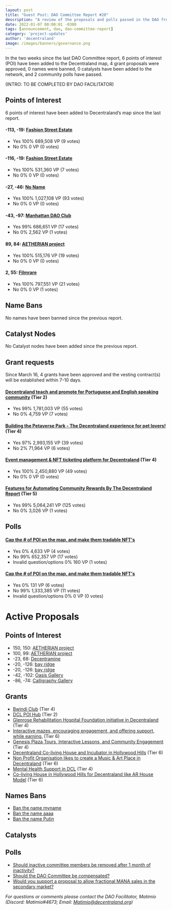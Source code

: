 ```yaml
---
layout: post
title: "Guest Post: DAO Committee Report #20"
description: "A review of the proposals and polls passed in the DAO from March 16 through March 31".
date: 2022-01-07 00:00:01 -0300
tags: [announcement, dao, dao-committee-report]
category: 'project-updates'
author: 'decentraland'
image: /images/banners/governance.png
---
```


In the two weeks since the last DAO Committee report, 6 points of interest (POI) have been added to the Decentraland map, 4 grant proposals were approved, 0 names were banned, 0 catalysts have been added to the network, and 2 community polls have passed.

(INTRO: TO BE COMPLETED BY DAO FACILITATOR)


## Points of Interest
6 points of interest have been added to Decentraland’s map since the last report.


#### -113, -19: [Fashion Street Estate](https://governance.decentraland.org/proposal/?id=0dc4d0e0-ab92-11ec-87a7-6d2a41508231)

* Yes 100% 689,508 VP (9 votes)
* No 0% 0 VP (0 votes)


#### -116, -19: [Fashion Street Estate](https://governance.decentraland.org/proposal/?id=ebe96fa0-ab8f-11ec-87a7-6d2a41508231)

* Yes 100% 531,360 VP (7 votes)
* No 0% 0 VP (0 votes)


#### -27, -46: [No Name](https://governance.decentraland.org/proposal/?id=e6938a30-a794-11ec-87a7-6d2a41508231)

* Yes 100% 1,027,108 VP (93 votes)
* No 0% 0 VP (0 votes)


#### -43, -97: [Manhattan DAO Club](https://governance.decentraland.org/proposal/?id=25c6d910-a578-11ec-831d-95af4f79cd2a)

* Yes 99% 686,651 VP (17 votes)
* No 0% 2,562 VP (1 votes)


#### 89, 84: [AETHERIAN project](https://governance.decentraland.org/proposal/?id=51bb77b0-a334-11ec-831d-95af4f79cd2a)

* Yes 100% 515,176 VP (19 votes)
* No 0% 0 VP (0 votes)


#### 2, 55: [Filmrare](https://governance.decentraland.org/proposal/?id=ec57fc10-a11f-11ec-831d-95af4f79cd2a)

* Yes 100% 797,551 VP (21 votes)
* No 0% 0 VP (1 votes)


## Name Bans

No names have been banned since the previous report.

## Catalyst Nodes
No Catalyst nodes have been added since the previous report.


## Grant requests
Since March 16, 4 grants have been approved and the vesting contract(s) will be established within 7-10 days.


#### [Decentraland teach and promote for Portuguese and English speaking community](https://governance.decentraland.org/proposal/?id=3bd44390-ab9b-11ec-87a7-6d2a41508231) (Tier 2)

* Yes 99% 1,781,003 VP (55 votes)
* No 0% 4,759 VP (7 votes)


#### [Building the Petaverse Park - The Decentraland experience for pet lovers!](https://governance.decentraland.org/proposal/?id=8711b2b0-a46c-11ec-831d-95af4f79cd2a) (Tier 4)

* Yes 97% 2,993,155 VP (39 votes)
* No 2% 71,964 VP (6 votes)


#### [Event management &amp; NFT ticketing platform for Decentraland](https://governance.decentraland.org/proposal/?id=83634560-a3d7-11ec-831d-95af4f79cd2a) (Tier 4)

* Yes 100% 2,450,880 VP (49 votes)
* No 0% 0 VP (0 votes)


#### [Features for Automating Community Rewards By The Decentraland Report](https://governance.decentraland.org/proposal/?id=71499ee0-99c5-11ec-831d-95af4f79cd2a) (Tier 5)

* Yes 99% 5,064,241 VP (125 votes)
* No 0% 3,026 VP (1 votes)


## Polls

#### [Cap the # of POI on the map, and make them tradable NFT&#39;s](https://governance.decentraland.org/proposal/?id=f0c750e0-ac53-11ec-87a7-6d2a41508231)

* Yes 0% 4,633 VP (4 votes)
* No 99% 652,357 VP (17 votes)
* Invalid question/options 0% 160 VP (1 votes)


#### [Cap the # of POI on the map, and make them tradable NFT&#39;s](https://governance.decentraland.org/proposal/?id=7e5c7ab0-abab-11ec-87a7-6d2a41508231)

* Yes 0% 131 VP (6 votes)
* No 99% 1,333,385 VP (11 votes)
* Invalid question/options 0% 0 VP (0 votes)



# Active Proposals

## Points of Interest

* 150, 150: [AETHERIAN project](https://governance.decentraland.org/proposal/?id=3a5c90c0-bc3b-11ec-86b8-5dac6b550fc4)
* 100, 99: [AETHERIAN project](https://governance.decentraland.org/proposal/?id=57a20580-bb95-11ec-8561-b591bf2cf0d0)
* -23, 68: [Decentramine](https://governance.decentraland.org/proposal/?id=ad87f6d0-ba7d-11ec-8561-b591bf2cf0d0)
* -20, -126: [bay ridge](https://governance.decentraland.org/proposal/?id=454e71b0-ba33-11ec-8561-b591bf2cf0d0)
* -20, -126: [bay ridge](https://governance.decentraland.org/proposal/?id=2d15bc80-b9d3-11ec-903a-6546e8793cef)
* -42, -102: [Oasis Gallery](https://governance.decentraland.org/proposal/?id=568db9a0-b9c4-11ec-903a-6546e8793cef)
* -86, -74: [Calligraphy Gallery ](https://governance.decentraland.org/proposal/?id=38c29400-b9c3-11ec-903a-6546e8793cef)

## Grants

* [Bwindi Club](https://governance.decentraland.org/proposal/?id=13d6ee30-bac1-11ec-8561-b591bf2cf0d0) (Tier 4)
* [DCL POI Hub](https://governance.decentraland.org/proposal/?id=ad7eac90-bac0-11ec-8561-b591bf2cf0d0) (Tier 2)
* [Glenrose Rehabilitation Hospital Foundation initiative in Decentraland](https://governance.decentraland.org/proposal/?id=2e207620-ba1d-11ec-8561-b591bf2cf0d0) (Tier 4)
* [Interactive mazes, encouraging engagement, and offering support, while earning.](https://governance.decentraland.org/proposal/?id=54d70e80-b9fc-11ec-8561-b591bf2cf0d0) (Tier 6)
* [Genesis Plaza Tours, Interactive Lessons, and Community Engagement](https://governance.decentraland.org/proposal/?id=566b58d0-b9a9-11ec-903a-6546e8793cef) (Tier 4)
* [Decentraland Co-living House and Incubator in Hollywood Hills](https://governance.decentraland.org/proposal/?id=586ef8d0-b92c-11ec-903a-6546e8793cef) (Tier 6)
* [Non Profit Organisation likes to create a Music &amp; Art Place in Decentraland](https://governance.decentraland.org/proposal/?id=ab50a400-b886-11ec-903a-6546e8793cef) (Tier 6)
* [Mental Health Support in DCL](https://governance.decentraland.org/proposal/?id=af9ca2d0-b808-11ec-903a-6546e8793cef) (Tier 4)
* [Co-living House in Hollywood Hills for Decentraland like AR House Model](https://governance.decentraland.org/proposal/?id=1a27e450-b5db-11ec-bdef-bfbc9f87a33b) (Tier 6)

## Names Bans

* [Ban the name myname](https://governance.decentraland.org/proposal/?id=62b1ac90-bc8b-11ec-86b8-5dac6b550fc4)
* [Ban the name aaaa](https://governance.decentraland.org/proposal/?id=0be9b3d0-ba2e-11ec-8561-b591bf2cf0d0)
* [Ban the name Putin](https://governance.decentraland.org/proposal/?id=6d23c110-b810-11ec-903a-6546e8793cef)

## Catalysts


## Polls

* [Should inactive committee members be removed after 1 month of inactivity?](https://governance.decentraland.org/proposal/?id=0f9f1bd0-bb0c-11ec-8561-b591bf2cf0d0)
* [Should the DAO Committee be compensated?](https://governance.decentraland.org/proposal/?id=3c9e7730-b9da-11ec-903a-6546e8793cef)
* [Would you support a proposal to allow fractional MANA sales in the secondary market?](https://governance.decentraland.org/proposal/?id=e5662680-b997-11ec-903a-6546e8793cef)


*For questions or comments please contact the DAO Facilitator, Matimio (Discord: Matimio#4673; Email: [Matimio@decentraland.org](mailto:Matimio@decentraland.org))*